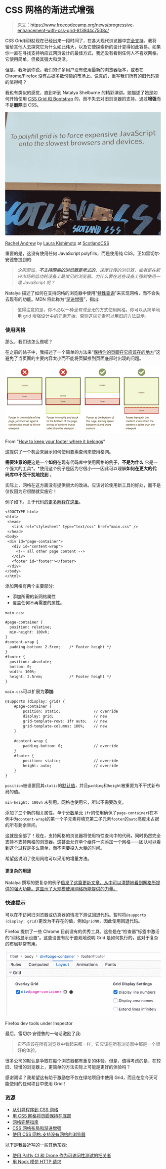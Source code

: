 # CSS 网格的渐进式增强

> 原文：<https://www.freecodecamp.org/news/progressive-enhancement-with-css-grid-8138d4c7508c/>

CSS Grid(网格)现在已经出来一段时间了，在各大现代浏览器中[完全支持](https://caniuse.com/#search=css%20grid)。我将留给其他人去探究它为什么如此伟大，以及它使探索新的设计变得如此容易。如果你一直在寻找支持响应式网页设计的最佳方式，我还没有看到任何人不喜欢网格。它使用简单，但极其强大和灵活。

但是，我听到你说，我们的许多用户没有使用最新的浏览器版本，或者在 Chrome/Firefox 没有占据多数份额的市场上。说真的，重写我们所有的旧代码真的值得吗？

我也有类似的感觉，直到听到 Natalya Shelburne 的精彩演讲。她描述了她是如何开始使用 [CSS Grid 和 Bootstrap](https://open.nytimes.com/bootstrap-to-css-grid-87b3f5f830e4) 的，而不失去对旧浏览器的支持，通过**增强**而不是**删除**旧 CSS。

![DWlI6bjdjAkRW7ulEUC81RdWpFspo3qM46E8](img/1477797b054fae64a040c6823f9a9f5d.png)

[Rachel Andrew](https://twitter.com/rachelandrew) by [Laura Kishimoto‏](https://twitter.com/chicgeek) at [ScotlandCSS](http://scotlandcss.com/)

重要的是，这没有使用任何 JavaScript polyfills，而是使用纯 CSS。正如雷切尔·安德鲁提到的:

> *众所周知，**不支持网格的浏览器是老式的**，速度较慢的浏览器，或者是在新兴市场的低功耗设备上最常见的浏览器。为什么要在这些设备上强制使用一堆 JavaScript 呢？*

Natalya 描述了如何在支持网格的浏览器中使用"[特性查询](https://developer.mozilla.org/en-US/docs/Web/CSS/@supports)"来实现网格，而不会失去现有的功能。MDN 将此称为“[渐进增强](https://developer.mozilla.org/en-US/docs/Web/CSS/CSS_Grid_Layout/CSS_Grid_and_Progressive_Enhancement)”，指出:

> 值得注意的是，你不必以一种*全有或全无*的方式使用网格。你可以从简单地用 grid 增强设计中的元素开始，否则这些元素可以用旧的方法显示。

### 使用网格

那么，我们该怎么做呢？

在之前的帖子中，我描述了一个简单的方法来“[保持你的页脚在它应该在的地方](https://medium.freecodecamp.org/how-to-keep-your-footer-where-it-belongs-59c6aa05c59c)”这避免了当页面的主要内容太小而不能将页脚推到页面底部时出现的问题。

![Ums6BuchBW-nqPBRODUiKzPx7HvwKDa19BNj](img/1fee80bab6d6d3ab8dd98fa7d4c8ca67.png)

From “[How to keep your footer where it belongs](https://medium.freecodecamp.org/how-to-keep-your-footer-where-it-belongs-59c6aa05c59c)”

这提供了一个机会来展示如何使用要素查询来使用格网。

**需要注意的是**这是一个**如何**在现有代码库中使用网格的例子，**不是为什么** 它是一个强大的工具*。*使用这个例子是因为它很小——因此可以理解**如何在更大的代码库中不受干扰地找到** 。

实际上，网格在这方面没有提供很大的改进。应该讨论使用新工具的好处，而不是仅仅因为它很酷就实施它！

例子如下。关于代码[的更多解释在这里](https://medium.freecodecamp.org/how-to-keep-your-footer-where-it-belongs-59c6aa05c59c)。

```
<!DOCTYPE html>
<html>
 <head>
   <link rel="stylesheet" type="text/css" href="main.css" />
 </head>
<body>
 <div id="page-container">
   <div id="content-wrap">
     <!-- all other page content -->
   </div>
   <footer id="footer"></footer>
 </div>
</body>
</html>
```

添加网格有两个主要部分:

*   添加所需的新网格属性
*   覆盖任何不再需要的属性。

`main.css`:

```
#page-container {
  position: relative;
  min-height: 100vh;
}
#content-wrap {
  padding-bottom: 2.5rem;    /* Footer height */
}
#footer {
  position: absolute;
  bottom: 0;
  width: 100%;
  height: 2.5rem;            /* Footer height */
}
```

`main.css`可以扩展为**添加**:

```
@supports (display: grid) {
    #page-container {
        position: static;               // override
        display: grid;                  // new   
        grid-template-rows: 1fr auto;   // new
        grid-template-columns: 100%;    // new
    }

    #content-wrap {
        padding-bottom: 0;              // override
    }
    #footer {
        position: static;               // override 
        height: auto;                   // override
    }
}
```

`position`被设置回其`static`的[默认值](https://developer.mozilla.org/en-US/docs/Web/CSS/position)，并且`padding`和`height`被重置为不干扰新布局的值。

`min-height: 100vh` 未引用。网格也使用它，所以不需要改变。

添加了三个新的相关属性。单个[分数单元](https://css-tricks.com/snippets/css/complete-guide-grid/#fr-unit) `1fr`的使用确保了`page-container`(在本例中为`content-wrap`)的第一个子元素将填充第二子元素`footer`的`auto`高度未占据的所有剩余空间。

这就是全部了！现在，支持网格的浏览器将使用特性查询中的代码，同时仍然完全支持不支持网格的浏览器。这甚至允许单个组件一次添加一个网格——团队可以看到这个过程是多么简单，而不需要投入大量的时间。

希望这说明了使用网格可以采用的增量方法。

#### 更复杂的用途

Natalya 撰写的更复杂的例子[启发了这篇更新文章，从中可以清楚地看到网格所提供的强大功能。这显示了大规模使用网格所能提供的力量。](https://open.nytimes.com/bootstrap-to-css-grid-87b3f5f830e4)

### 快速提示

可以在不访问旧浏览器或仿真器的情况下测试回退代码。暂时将`@supports (display: grid)`更改为不存在的值，例如`gridNO`，因此使用回退代码。

Firefox 提供了一些 Chrome 目前没有的优秀工具。这些是在“检查器”标签中激活的“网格显示设置”。这些设置有助于直观地说明 Grid 是如何执行的，这对于复杂的布局非常有用。

![P2Ilh7vTFUoXlcn31P1q1rfT5LcWOV4iLkBV](img/686c4f47f4052a00203c548526d5d2a5.png)

Firefox dev tools under Inspector

最后，雷切尔·安德鲁的一句话激励了我:

> 它不应该在所有浏览器中看起来都一样，它应该在所有浏览器中都是一个很好的体验。

很多公司的默认是争取在每个浏览器都有重复的体验。但是，值得考虑的是，在较旧、较慢的浏览器上，更简单的方法实际上可能是更好的体验吗？

感谢阅读？我希望这有助于激励您不仅在绿地项目中使用 Grid，而且在您今天可能使用的任何项目中使用 Grid！

### 资源

*   [从引导程序到 CSS 网格](https://open.nytimes.com/bootstrap-to-css-grid-87b3f5f830e4)
*   [用 CSS 网格将页脚保持在底部](https://dev.to/niorad/keeping-the-footer-at-the-bottom-with-css-grid-15mf)
*   [网格完整指南](https://css-tricks.com/snippets/css/complete-guide-grid/)
*   [CSS 网格布局和渐进增强](https://developer.mozilla.org/en-US/docs/Web/CSS/CSS_Grid_Layout/CSS_Grid_and_Progressive_Enhancement)
*   [使用 CSS 网格:支持没有网格的浏览器](https://www.smashingmagazine.com/2017/11/css-grid-supporting-browsers-without-grid/)

以下是我最近写的一些其他东西:

*   [使用 Pa11y CI 和 Drone 作为可访问性测试的把关者](https://hackernoon.com/using-pa11y-ci-and-drone-as-accessibility-testing-gatekeepers-a8b5a3415227)
*   [用 Nock 模仿 HTTP 请求](https://codeburst.io/testing-mocking-http-requests-with-nock-480e3f164851)